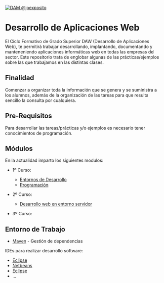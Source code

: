 <a href="http://jpexposito.com"><img src="https://github.com/jpexposito/docencia/blob/master/daw.png?raw=true" title="Docencia @jpexposito" alt="DAM @jpexposito"></a>

# Desarrollo de Aplicaciones Web

El Ciclo Formativo de Grado Superior DAW (Desarrollo de Aplicaciones Web), te permitirá trabajar desarrollando,
implantando, documentando y manteneniendo aplicaciones informáticas web en todas las empresas del sector. Este 
repositorio trata de englobar algunas de las prácticas/ejemplos sobre las que trabajamos en las distintas clases.

## Finalidad

Comenzar a organizar toda la información que se genera y se suministra a los alumnos, además de la organización de las 
tareas para que resulta sencillo la consulta por cualquiera.

## Pre-Requisitos

Para desarrollar las tareas/prácticas y/o ejemplos es necesario tener conocimientos de programación.


## Módulos

En la actualidad imparto los siguientes modulos:

* 1º Curso:
  * [Entornos de Desarrollo](#)
  * [Programación](#)
* 2º Curso:
  * [Desarrollo web en entorno servidor](#)

* 3º Curso:


## Entorno de Trabajo

* [Maven](https://maven.apache.org/) - Gestión de dependencias

IDEs para realizar desarrollo software:
* [Eclipse](https://www.eclipse.org/) 
* [Netbeans](https://netbeans.org/) 
* [Eclipse](https://www.jetbrains.com/idea/)
* ...




